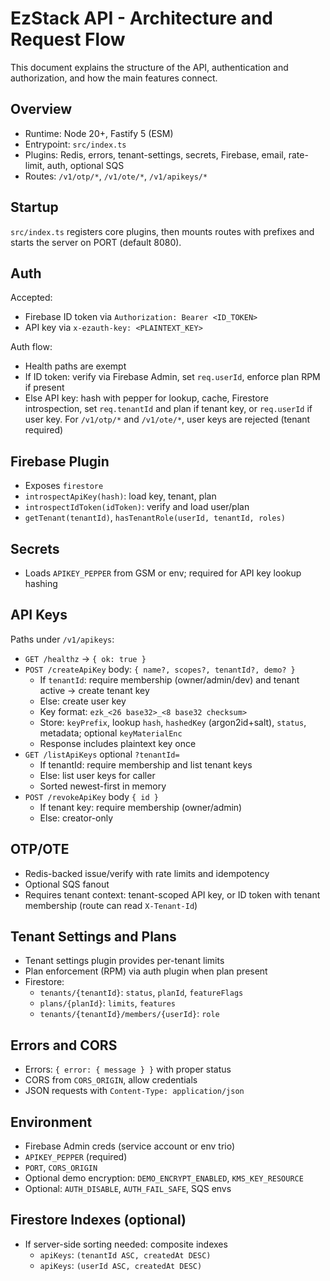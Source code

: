 # EzStack API - Architecture and Request Flow

This document explains the structure of the API, authentication and authorization, and how the main features connect.

## Overview
- Runtime: Node 20+, Fastify 5 (ESM)
- Entrypoint: `src/index.ts`
- Plugins: Redis, errors, tenant-settings, secrets, Firebase, email, rate-limit, auth, optional SQS
- Routes: `/v1/otp/*`, `/v1/ote/*`, `/v1/apikeys/*`

## Startup
`src/index.ts` registers core plugins, then mounts routes with prefixes and starts the server on PORT (default 8080).

## Auth
Accepted:
- Firebase ID token via `Authorization: Bearer <ID_TOKEN>`
- API key via `x-ezauth-key: <PLAINTEXT_KEY>`

Auth flow:
- Health paths are exempt
- If ID token: verify via Firebase Admin, set `req.userId`, enforce plan RPM if present
- Else API key: hash with pepper for lookup, cache, Firestore introspection, set `req.tenantId` and plan if tenant key, or `req.userId` if user key. For `/v1/otp/*` and `/v1/ote/*`, user keys are rejected (tenant required)

## Firebase Plugin
- Exposes `firestore`
- `introspectApiKey(hash)`: load key, tenant, plan
- `introspectIdToken(idToken)`: verify and load user/plan
- `getTenant(tenantId)`, `hasTenantRole(userId, tenantId, roles)`

## Secrets
- Loads `APIKEY_PEPPER` from GSM or env; required for API key lookup hashing

## API Keys
Paths under `/v1/apikeys`:
- `GET /healthz` -> `{ ok: true }`
- `POST /createApiKey` body: `{ name?, scopes?, tenantId?, demo? }`
  - If `tenantId`: require membership (owner/admin/dev) and tenant active -> create tenant key
  - Else: create user key
  - Key format: `ezk_<26 base32>_<8 base32 checksum>`
  - Store: `keyPrefix`, lookup `hash`, `hashedKey` (argon2id+salt), `status`, metadata; optional `keyMaterialEnc`
  - Response includes plaintext key once
- `GET /listApiKeys` optional `?tenantId=`
  - If tenantId: require membership and list tenant keys
  - Else: list user keys for caller
  - Sorted newest-first in memory
- `POST /revokeApiKey` body `{ id }`
  - If tenant key: require membership (owner/admin)
  - Else: creator-only

## OTP/OTE
- Redis-backed issue/verify with rate limits and idempotency
- Optional SQS fanout
- Requires tenant context: tenant-scoped API key, or ID token with tenant membership (route can read `X-Tenant-Id`)

## Tenant Settings and Plans
- Tenant settings plugin provides per-tenant limits
- Plan enforcement (RPM) via auth plugin when plan present
- Firestore:
  - `tenants/{tenantId}`: `status`, `planId`, `featureFlags`
  - `plans/{planId}`: `limits`, `features`
  - `tenants/{tenantId}/members/{userId}`: `role`

## Errors and CORS
- Errors: `{ error: { message } }` with proper status
- CORS from `CORS_ORIGIN`, allow credentials
- JSON requests with `Content-Type: application/json`

## Environment
- Firebase Admin creds (service account or env trio)
- `APIKEY_PEPPER` (required)
- `PORT`, `CORS_ORIGIN`
- Optional demo encryption: `DEMO_ENCRYPT_ENABLED`, `KMS_KEY_RESOURCE`
- Optional: `AUTH_DISABLE`, `AUTH_FAIL_SAFE`, SQS envs

## Firestore Indexes (optional)
- If server-side sorting needed: composite indexes
  - `apiKeys`: `(tenantId ASC, createdAt DESC)`
  - `apiKeys`: `(userId ASC, createdAt DESC)`
